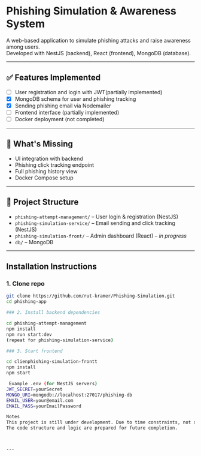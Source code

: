 # Phishing Simulation & Awareness System

A web-based application to simulate phishing attacks and raise awareness among users.  
Developed with NestJS (backend), React (frontend), MongoDB (database).

---

## ✅ Features Implemented
- [ ] User registration and login with JWT(partially implemented)
- [x] MongoDB schema for user and phishing tracking
- [x] Sending phishing email via Nodemailer
- [ ] Frontend interface (partially implemented)
- [ ] Docker deployment (not completed)

---

## 🚧 What's Missing
- UI integration with backend
- Phishing click tracking endpoint
- Full phishing history view
- Docker Compose setup

---

## 🔄 Project Structure
- `phishing-attempt-management/` – User login & registration (NestJS)
- `phishing-simulation-service/` – Email sending and click tracking (NestJS)
- `phishing-simulation-front/` – Admin dashboard (React) – *in progress*
- `db/` – MongoDB

---

##  Installation Instructions

### 1. Clone repo
```bash
git clone https://github.com/rut-kramer/Phishing-Simulation.git
cd phishing-app

### 2. Install backend dependencies

cd phishing-attempt-management
npm install
npm run start:dev
(repeat for phishing-simulation-service)

### 3. Start frontend

cd clienphishing-simulation-frontt
npm install
npm start

 Example .env (for NestJS servers)
JWT_SECRET=yourSecret
MONGO_URI=mongodb://localhost:27017/phishing-db
EMAIL_USER=your@email.com
EMAIL_PASS=yourEmailPassword

Notes
This project is still under development. Due to time constraints, not all features are fully functional.
The code structure and logic are prepared for future completion.



---
